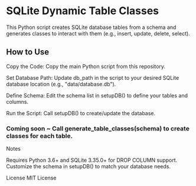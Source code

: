 # SQLite Dynamic Table Classes
This Python script creates SQLite database tables from a schema and generates classes to interact with them (e.g., insert, update, delete, select).

## How to Use
Copy the Code: Copy the main Python script from this repository.

Set Database Path: Update db_path in the script to your desired SQLite database location (e.g., "data/database.db").

Define Schema: Edit the schema list in setupDB() to define your tables and columns.

Run the Script:
Call setupDB() to create/update the database.
### Coming soon ~ Call generate_table_classes(schema) to create classes for each table.



Notes

Requires Python 3.6+ and SQLite 3.35.0+ for DROP COLUMN support.
Customize the schema in setupDB() to match your database needs.

License
MIT License

